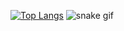
[![Top Langs](https://github-readme-stats.vercel.app/api/top-langs/?username=arkostaa&layout=compact)](https://github.com/anuraghazra/github-readme-stats)
![snake gif](https://github.com/arkostaa/arkostaa/blob/output/github-contribution-grid-snake.gif)
